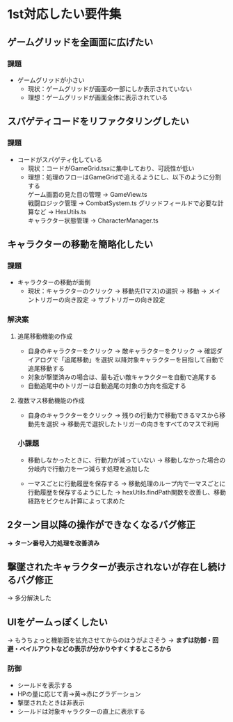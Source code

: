 # 1st対応したい要件集

## ゲームグリッドを全画面に広げたい

### 課題

- ゲームグリッドが小さい
  * 現状：ゲームグリッドが画面の一部にしか表示されていない
  * 理想：ゲームグリッドが画面全体に表示されている

## スパゲティコードをリファクタリングしたい

### 課題

- コードがスパゲティ化している
  * 現状：コードがGameGrid.tsxに集中しており、可読性が低い
  * 理想：処理のフローはGameGridで追えるようにし、以下のように分割する  
    ゲーム画面の見た目の管理 -> GameView.ts  
    戦闘ロジック管理 -> CombatSystem.ts 
    グリッドフィールドで必要な計算など -> HexUtils.ts  
    キャラクター状態管理 -> CharacterManager.ts  

## キャラクターの移動を簡略化したい

### 課題

- キャラクターの移動が面倒
  * 現状：キャラクターのクリック -> 移動先(1マス)の選択 -> 移動 -> メイントリガーの向き設定 -> サブトリガーの向き設定

### 解決案

1. 追尾移動機能の作成
    - 自身のキャラクターをクリック -> 敵キャラクターをクリック -> 確認ダイアログで「追尾移動」を選択
      以降対象キャラクターを目指して自動で追尾移動する
    - 対象が撃墜済みの場合は、最も近い敵キャラクターを自動で追尾する
    - 自動追尾中のトリガーは自動追尾の対象の方向を指定する

2. 複数マス移動機能の作成
    - 自身のキャラクターをクリック -> 残りの行動力で移動できるマスから移動先を選択 -> 移動先で選択したトリガーの向きをすべてのマスで利用

    ### 小課題

    - 移動しなかったときに、行動力が減っていない
      -> 移動しなかった場合の分岐内で行動力を一つ減らす処理を追加した

    - 一マスごとに行動履歴を保存する
      -> 移動処理のループ内で一マスごとに行動履歴を保存するようにした
      -> hexUtils.findPath関数を改善し、移動経路をピクセル計算によって求めた

## 2ターン目以降の操作ができなくなるバグ修正

**-> ターン番号入力処理を改善済み**

## 撃墜されたキャラクターが表示されないが存在し続けるバグ修正

-> 多分解決した

## UIをゲームっぽくしたい

-> もうちょっと機能面を拡充させてからのほうがよさそう
-> **まずは防御・回避・ベイルアウトなどの表示が分かりやすくするところから**

### 防御

- シールドを表示する
 - HPの量に応じて青->黄->赤にグラデーション
 - 撃墜されたときは非表示
 - シールドは対象キャラクターの直上に表示する

